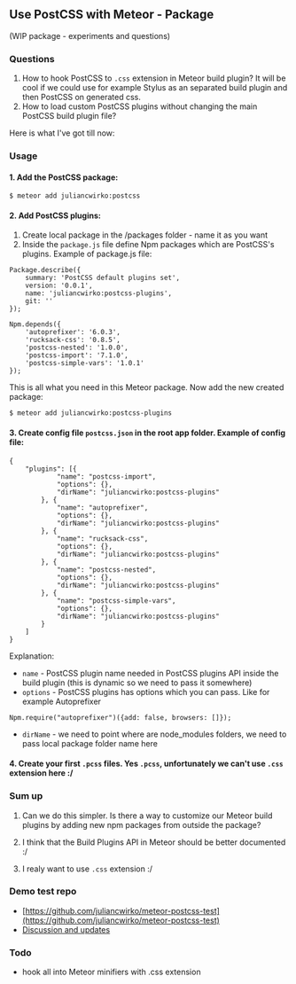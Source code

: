 ## Use PostCSS with Meteor - Package

(WIP package - experiments and questions)

### Questions

1. How to hook PostCSS to `.css` extension in Meteor build plugin? It will be cool if we could use for example Stylus as an separated build plugin and then PostCSS on generated css.
2. How to load custom PostCSS plugins without changing the main PostCSS build plugin file?

Here is what I've got till now:

### Usage

#### 1. Add the PostCSS package:

```
$ meteor add juliancwirko:postcss
```

#### 2. Add PostCSS plugins:

1. Create local package in the /packages folder - name it as you want
2. Inside the `package.js` file define Npm packages which are PostCSS's plugins. Example of package.js file:

```
Package.describe({
    summary: 'PostCSS default plugins set',
    version: '0.0.1',
    name: 'juliancwirko:postcss-plugins',
    git: ''
});

Npm.depends({
    'autoprefixer': '6.0.3',
    'rucksack-css': '0.8.5',
    'postcss-nested': '1.0.0',
    'postcss-import': '7.1.0',
    'postcss-simple-vars': '1.0.1'
});

```
This is all what you need in this Meteor package. Now add the new created package:
```
$ meteor add juliancwirko:postcss-plugins
```

#### 3. Create config file `postcss.json` in the root app folder. Example of config file:

```
{
    "plugins": [{
            "name": "postcss-import",
            "options": {},
            "dirName": "juliancwirko:postcss-plugins"
        }, {
            "name": "autoprefixer",
            "options": {},
            "dirName": "juliancwirko:postcss-plugins"
        }, {
            "name": "rucksack-css",
            "options": {},
            "dirName": "juliancwirko:postcss-plugins"
        }, {
            "name": "postcss-nested",
            "options": {},
            "dirName": "juliancwirko:postcss-plugins"
        }, {
            "name": "postcss-simple-vars",
            "options": {},
            "dirName": "juliancwirko:postcss-plugins"
        }
    ]
}
```
Explanation:

- `name` - PostCSS plugin name needed in PostCSS plugins API inside the build plugin (this is dynamic so we need to pass it somewhere)
- `options` - PostCSS plugins has options which you can pass. Like for example Autoprefixer
```
Npm.require("autoprefixer")({add: false, browsers: []});
```
- `dirName` - we need to point where are node_modules folders, we need to pass local package folder name here

#### 4. Create your first `.pcss` files. Yes `.pcss`, unfortunately we can't use `.css` extension here :/


### Sum up

1. Can we do this simpler. Is there a way to customize our Meteor build plugins by adding new npm packages from outside the package?

2. I think that the Build Plugins API in Meteor should be better documented :/

3. I realy want to use `.css` extension :/

### Demo test repo

- [https://github.com/juliancwirko/meteor-postcss-test](https://github.com/juliancwirko/meteor-postcss-test)
- [Discussion and updates](https://forums.meteor.com/t/postcss-package-and-meteor-build-plugin-questions/12454?u=juliancwirko)

### Todo

- hook all into Meteor minifiers with .css extension